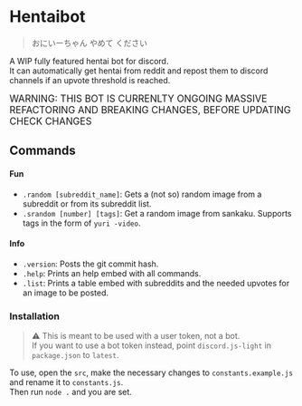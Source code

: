# Hentaibot

> おにいーちゃん やめて ください

A WIP fully featured hentai bot for discord.<br>
It can automatically get hentai from reddit and repost them to discord channels if an upvote threshold is reached.

<span style="font-size:larger;">WARNING: THIS BOT IS CURRENLTY ONGOING MASSIVE REFACTORING AND BREAKING CHANGES, BEFORE UPDATING CHECK CHANGES</span>

## Commands

#### Fun

- `.random [subreddit_name]`: Gets a (not so) random image from a subreddit or from its subreddit list.
- `.srandom [number] [tags]`: Get a random image from sankaku. Supports tags in the form of `yuri -video`.

#### Info

- `.version`: Posts the git commit hash.
- `.help`: Prints an help embed with all commands.
- `.list`: Prints a table embed with subreddits and the needed upvotes for an image to be posted.


### Installation

> :warning: This is meant to be used with a user token, not a bot.  
> If you want to use a bot token instead, point `discord.js-light` in `package.json` to `latest`.

To use, open the `src`, make the necessary changes to `constants.example.js` and rename it to `constants.js`.<br>
Then run `node .` and you are set.
